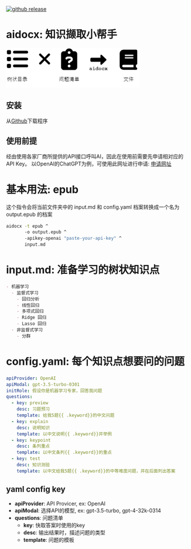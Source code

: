 [![github
release](https://img.shields.io/github/release/learninfun/aidocx.svg?label=current+release)](https://github.com/learninfun/aidocx/releases)

# aidocx: 知识撷取小帮手

![alt aidocx flow](https://github.com/learninfun/aidocx/blob/main/static/images/aidocx_flow_zh-cn.png?raw=true)

## 安装
从[Github](https://github.com/learninfun/aidocx/releases/)下载程序

## 使用前提
经由使用各家厂商所提供的API接口呼叫AI，因此在使用前需要先申请相对应的API Key。
以OpenAI的ChatGPT为例，可使用此网址进行申请: [申请网址](https://openai.com/blog/openai-api)

# 基本用法: epub
这个指令会将当前文件夹中的 input.md 和 config.yaml 档案转换成一个名为 output.epub 的档案
```bash
aidocx -t epub ^
       -o output.epub ^
       -apikey-openai "paste-your-api-key" ^
       input.md
```

# input.md: 准备学习的树状知识点
```markdown
- 机器学习
  - 监督式学习
    - 回归分析
    - 线性回归
    - 多项式回归
    - Ridge 回归
    - Lasso 回归
  - 非监督式学习
    - 分群
```

# config.yaml: 每个知识点想要问的问题
```yaml
apiProvider: OpenAI
apiModal: gpt-3.5-turbo-0301
initRole: 假设你是机器学习专家，回答我问题
questions:
  - key: preview
    desc: 习题预习
    template: 给我5题{{ .keyword}}的中文问题
  - key: explain
    desc: 说明知识
    template: 以中文说明{{ .keyword}}并举例
  - key: keypoint
    desc: 条列重点
    template: 以中文条列{{ .keyword}}的重点
  - key: test
    desc: 知识测验
    template: 以中文给我5题{{ .keyword}}的中等难度问题，并在后面列出答案
```

## yaml config key
- **apiProvider**: API Provicer, ex: OpenAI
- **apiModal**: 选择API的模型, ex: gpt-3.5-turbo, gpt-4-32k-0314
- **questions**: 问题清单
  - **key**: 快取答案时使用的key
  - **desc**: 输出结果时，描述问题的类型
  - **template**: 问题的模板
